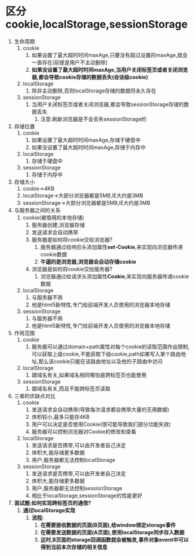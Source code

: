 # 区分cookie,localStorage,sessionStorage

1. 生命周期
   1. cookie
      1. 如果设置了最大超时时间maxAge,只要没有超过设置的maxAge,就会一直存在(前提是用户不主动删除)
      2. **如果没设置了最大超时时间maxAge,当用户关闭标签页或者关闭浏览器,都会导致cookie存储的数据丢失(会话级cookie)**
   2. localStorage
      1. 除非主动删除,否则localStorage存储的数据将永久存在
   3. sessionStorage
      1. 当用户关闭标签页或者关闭浏览器,都会导致sessionStorage存储的数据丢失
         1. 注意:刷新浏览器是不会丢失sessionStorage的
2. 存储位置
   1. cookie
      1. 如果设置了最大超时时间maxAge,存储于硬盘中
      2. 如果没设置了最大超时时间maxAge,存储于内存中
   2. localStorage
      1. 存储于硬盘中
   3. sessionStorage
      1. 存储于内存中
3. 存储大小
   1. cookie->4KB
   2. localStorage->大部分浏览器都是5MB,IE大约是3MB
   3. sessionStorage->大部分浏览器都是5MB,IE大约是3MB
4. 与服务器之间的关系
   1. cookie(被借用的本地存储)
      1. 服务器创建,浏览器存储
      2. 发送请求会自动携带
      3. 服务器是如何将cookie交给浏览器?
         1. 服务器通过给响应头添加属性**set-Cookie**,来实现向浏览器传递cookie数据
         2. **牛逼的是浏览器,浏览器会自动存储cookie**
      4. 浏览器是如何将cookie交给服务器?
         1. 浏览器通过给请求头添加属性**Cookie**,来实现向服务器传递cookie数据
   2. localStorage
      1. 与服务器不熟
      2. 他是html5新特性,专门给前端开发人员使用的浏览器本地存储
   3. sessionStorage
      1. 与服务器不熟
      2. 他是html5新特性,专门给前端开发人员使用的浏览器本地存储
5. 作用范围
   1. cookie
      1. 服务器可以通过domain+path属性对每个cookie的读取范围作出限制,可以获取上级cookie,不能获取下级cookie,path如果写入某个路由地址,那么该cookie只能在该路由地址以及他的子路由中访问
   2. localStorage
      1. 跟域名有关,如果域名相同哪怕是跨标签页也能使用
   3. sessionStorage
      1. 跟域名有关,而且不能跨标签页读取
6. 三者的优缺点对比
   1. cookie
      1. 发送请求会自动携带(导致每次请求都会携带大量的无用数据)
      2. 体积较小,最多只能存4KB
      3. 用户可以决定是否使用Cookie(很可能导致我们部分功能失效)
      4. 服务器可以控制浏览器对Cookie的修改和查看
   2. localStorage
      1. 发送请求是否携带,可以由开发者自己决定
      2. 体积大,能存储更多数据
      3. 用户,服务器都无法控制localStorage
   3. sessionStorage
      1. 发送请求是否携带,可以由开发者自己决定
      2. 体积大,能存储更多数据
      3. 用户,服务器都无法控制sessionStorage
      4. 相比于localStorage,sessionStorage的性能更好
7. **面试题:如何实现跨标签页的通信?**
   1. **通过localStorage实现**
      1. **流程:**
         1. **在需要接收数据的页面(B页面),给window绑定storage事件**
         2. **在需要发送数据的页面(A页面),使用localStorage同步存入数据**
         3. **这时,B页面的storage回调函数就会被触发,事件对象event中可以得到当前本次存储的相关信息**